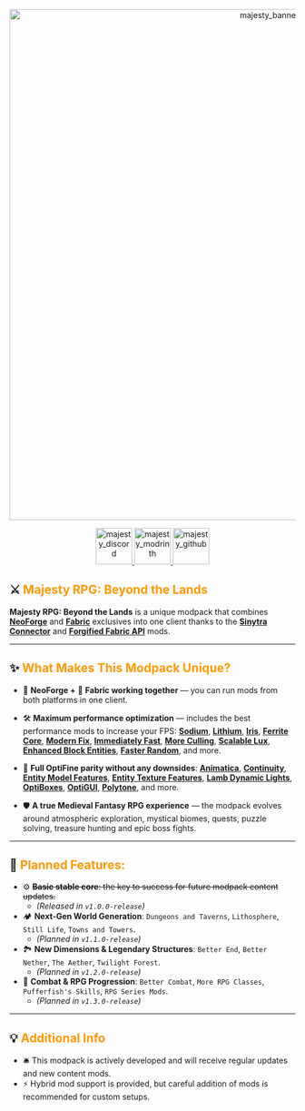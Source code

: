 <p align="center">
  <img src="https://i.imgur.com/8XBcun1.png" alt="majesty_banner" width="900" height="auto">
</p>

<p align="center">
  <a href="https://discord.gg/8qnHQAEGbC">
    <img src="https://i.imgur.com/xU7g3Wg.png" alt="majesty_discord" width="64" height="auto">
  </a>
  <a href="https://modrinth.com/modpack/majesty-rpg">
    <img src="https://i.imgur.com/w4a5Ccf.png" alt="majesty_modrinth" width="64" height="auto">
  </a>
  <a href="https://github.com/tapacywka/majesty-rpg">
    <img src="https://i.imgur.com/4u25zKP.png" alt="majesty_github" width="64" height="auto">
  </a>
</p>

## ⚔️ <font color="#ff9900">Majesty RPG: Beyond the Lands</font>

**Majesty RPG: Beyond the Lands** is a unique modpack that combines [**NeoForge**](https://neoforged.net/) and [**Fabric**](https://fabricmc.net/) exclusives into one client thanks to the [**Sinytra Connector**](https://modrinth.com/mod/connector) and [**Forgified Fabric API**](https://modrinth.com/mod/forgified-fabric-api) mods.

---

## ✨ <font color="#ff9900">What Makes This Modpack Unique?</font>

- 🦊 **NeoForge +** 📜 **Fabric working together** — you can run mods from both platforms in one client.

- 🛠️ **Maximum performance optimization** — includes the best performance mods to increase your FPS: [**Sodium**](https://modrinth.com/mod/sodium), [**Lithium**](https://modrinth.com/mod/lithium), [**Iris**](https://modrinth.com/mod/iris), [**Ferrite Core**](https://modrinth.com/mod/ferrite-core), [**Modern Fix**](https://modrinth.com/mod/modernfix), [**Immediately Fast**](https://modrinth.com/mod/immediatelyfast), [**More Culling**](https://modrinth.com/mod/moreculling), [**Scalable Lux**](https://modrinth.com/mod/scalablelux), [**Enhanced Block Entities**](https://modrinth.com/mod/ebe), [**Faster Random**](https://modrinth.com/mod/faster-random), and more.

- 🌅 **Full OptiFine parity without any downsides**: [**Animatica**](https://modrinth.com/mod/animatica), [**Continuity**](https://modrinth.com/mod/continuity), [**Entity Model Features**](https://modrinth.com/mod/entity-model-features), [**Entity Texture Features**](https://modrinth.com/mod/entitytexturefeatures), [**Lamb Dynamic Lights**](https://modrinth.com/mod/lambdynamiclights), [**OptiBoxes**](https://modrinth.com/mod/optiboxes), [**OptiGUI**](https://modrinth.com/mod/optigui), [**Polytone**](https://modrinth.com/mod/polytone), and more.

- 🛡️ **A true Medieval Fantasy RPG experience** — the modpack evolves around atmospheric exploration, mystical biomes, quests, puzzle solving, treasure hunting and epic boss fights.

---

## 🎯 <font color="#ff9900">Planned Features:</font>

- ⚙️ ~~**Basic stable core**: the key to success for future modpack content updates.~~
  - *(Released in `v1.0.0-release`)*
- 🏕️ **Next-Gen World Generation**: `Dungeons and Taverns`, `Lithosphere`, `Still Life`, `Towns and Towers`.
  - *(Planned in `v1.1.0-release`)*
- 🏞️ **New Dimensions & Legendary Structures**: `Better End`, `Better Nether`, `The Aether`, `Twilight Forest`.
  - *(Planned in `v1.2.0-release`)*
- 🏹 **Combat & RPG Progression**: `Better Combat`, `More RPG Classes`, `Pufferfish's Skills`, `RPG Series Mods`.
  - *(Planned in `v1.3.0-release`)*

---

## 💡 <font color="#ff9900">Additional Info</font>

- 🛎️ This modpack is actively developed and will receive regular updates and new content mods.
- ⚡ Hybrid mod support is provided, but careful addition of mods is recommended for custom setups.
